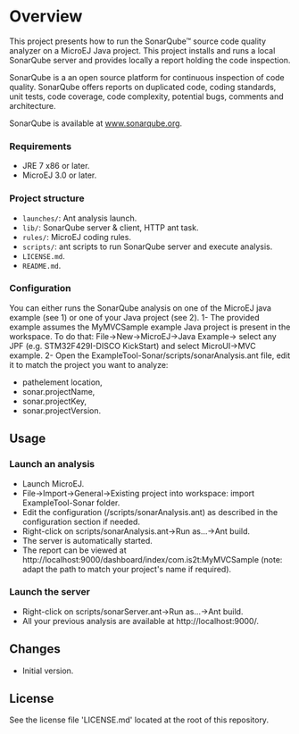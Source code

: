 # Overview
This project presents how to run the SonarQube™ source code quality analyzer on a MicroEJ Java project.
This project installs and runs a local SonarQube server and provides locally a report holding the code inspection.

SonarQube is a an open source platform for continuous inspection of code quality. SonarQube offers reports on duplicated code, coding standards, unit tests, code coverage, code complexity, potential bugs, comments and architecture.

SonarQube is available at www.sonarqube.org.

### Requirements
- JRE 7 x86 or later.
- MicroEJ 3.0 or later.

### Project structure
- `launches/`: Ant analysis launch.
- `lib/`: SonarQube server & client, HTTP ant task.
- `rules/`: MicroEJ coding rules.
- `scripts/`: ant scripts to run SonarQube server and execute analysis.
- `LICENSE.md`.
- `README.md`.

### Configuration
You can either runs the SonarQube analysis on one of the MicroEJ java example (see 1) or one of your Java project (see 2).
1- The provided example assumes the MyMVCSample example Java project is present in the workspace. To do that: File->New->MicroEJ->Java Example-> select any JPF (e.g. STM32F429I-DISCO KickStart) and select MicroUI->MVC example.
2- Open the ExampleTool-Sonar/scripts/sonarAnalysis.ant file, edit it to match the project you want to analyze:
- pathelement location,
- sonar.projectName,
- sonar.projectKey,
- sonar.projectVersion.

## Usage
### Launch an analysis
- Launch MicroEJ.
- File->Import->General->Existing project into workspace: import ExampleTool-Sonar folder.
- Edit the configuration (/scripts/sonarAnalysis.ant) as described in the configuration section if needed.
- Right-click on scripts/sonarAnalysis.ant->Run as…->Ant build.
- The server is automatically started.
- The report can be viewed at http://localhost:9000/dashboard/index/com.is2t:MyMVCSample (note: adapt the path to match your project's name if required).

### Launch the server
- Right-click on scripts/sonarServer.ant->Run as…->Ant build.
- All your previous analysis are available at http://localhost:9000/.

## Changes
- Initial version.

## License
See the license file 'LICENSE.md' located at the root of this repository.


